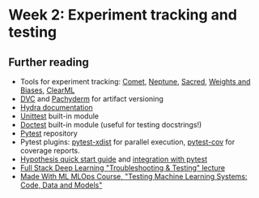# Week 2: Experiment tracking and testing

## Further reading

* Tools for experiment tracking: [Comet](https://www.comet.ml/site/), [Neptune](https://neptune.ai/), [Sacred](https://github.com/IDSIA/sacred), [Weights and Biases](https://wandb.ai/), [ClearML](https://clear.ml/)
* [DVC](https://dvc.org/) and [Pachyderm](https://www.pachyderm.com/) for artifact versioning
* [Hydra documentation](https://hydra.cc/docs/intro/)
* [Unittest](https://docs.python.org/3/library/unittest.html) built-in module
* [Doctest](https://docs.python.org/3/library/doctest.html) built-in module (useful for testing docstrings!)
* [Pytest](https://github.com/pytest-dev/pytest/) repository
* Pytest plugins: [pytest-xdist](https://pypi.org/project/pytest-xdist/) for parallel execution, [pytest-cov](https://pytest-cov.readthedocs.io/en/latest/readme.html) for coverage reports.
* [Hypothesis quick start guide](https://hypothesis.readthedocs.io/en/latest/quickstart.html) and [integration with pytest](https://hypothesis.readthedocs.io/en/latest/details.html#the-hypothesis-pytest-plugin)
* [Full Stack Deep Learning "Troubleshooting & Testing" lecture](https://fullstackdeeplearning.com/course/2022/lecture-3-troubleshooting-and-testing/#4-resources)
* [Made With ML MLOps Course, "Testing Machine Learning Systems: Code, Data and Models"](https://madewithml.com/courses/mlops/testing/)
